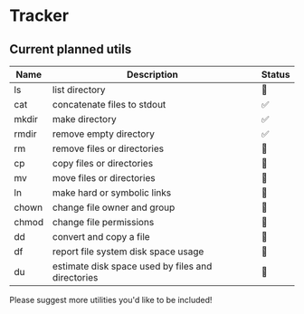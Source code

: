 # Tracker

## Current planned utils

| Name  | Description                                       | Status             |
| ----- | ------------------------------------------------- | ------------------ |
| ls    | list directory                                    | :red_circle:       |
| cat   | concatenate files to stdout                       | :white_check_mark: |
| mkdir | make directory                                    | :white_check_mark: |
| rmdir | remove empty directory                            | :white_check_mark: |
| rm    | remove files or directories                       | :red_circle:       |
| cp    | copy files or directories                         | :red_circle:       |
| mv    | move files or directories                         | :construction:     |
| ln    | make hard or symbolic links                       | :red_circle:       |
| chown | change file owner and group                       | :red_circle:       |
| chmod | change file permissions                           | :red_circle:       |
| dd    | convert and copy a file                           | :red_circle:       |
| df    | report file system disk space usage               | :red_circle:       |
| du    | estimate disk space used by files and directories | :red_circle:       |

Please suggest more utilities you'd like to be included!
